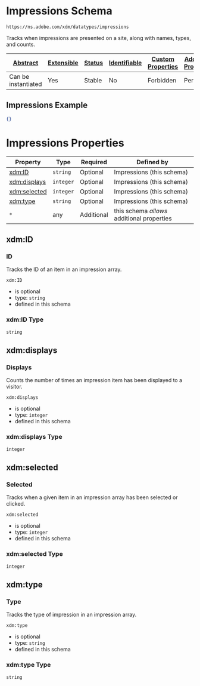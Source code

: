 
# Impressions Schema

```
https://ns.adobe.com/xdm/datatypes/impressions
```

Tracks when impressions are presented on a site, along with names, types, and counts.

| [Abstract](../../../abstract.md) | [Extensible](../../../extensions.md) | [Status](../../../status.md) | [Identifiable](../../../id.md) | [Custom Properties](../../../extensions.md) | [Additional Properties](../../../extensions.md) | Defined In |
|----------------------------------|--------------------------------------|------------------------------|--------------------------------|---------------------------------------------|-------------------------------------------------|------------|
| Can be instantiated | Yes | Stable | No | Forbidden | Permitted | [datatypes/industry-verticals/impressions.schema.json](datatypes/industry-verticals/impressions.schema.json) |

## Impressions Example
```json
{}
```

# Impressions Properties

| Property | Type | Required | Defined by |
|----------|------|----------|------------|
| [xdm:ID](#xdmid) | `string` | Optional | Impressions (this schema) |
| [xdm:displays](#xdmdisplays) | `integer` | Optional | Impressions (this schema) |
| [xdm:selected](#xdmselected) | `integer` | Optional | Impressions (this schema) |
| [xdm:type](#xdmtype) | `string` | Optional | Impressions (this schema) |
| `*` | any | Additional | this schema *allows* additional properties |

## xdm:ID
### ID

Tracks the ID of an item in an impression array.

`xdm:ID`
* is optional
* type: `string`
* defined in this schema

### xdm:ID Type


`string`






## xdm:displays
### Displays

Counts the number of times an impression item has been displayed to a visitor.

`xdm:displays`
* is optional
* type: `integer`
* defined in this schema

### xdm:displays Type


`integer`






## xdm:selected
### Selected

Tracks when a given item in an impression array has been selected or clicked.

`xdm:selected`
* is optional
* type: `integer`
* defined in this schema

### xdm:selected Type


`integer`






## xdm:type
### Type

Tracks the type of impression in an impression array.

`xdm:type`
* is optional
* type: `string`
* defined in this schema

### xdm:type Type


`string`





